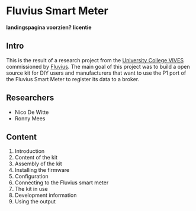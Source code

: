 # Fluvius Smart Meter


**landingspagina voorzien?**
**licentie**

## Intro

This is the result of a research project from the [University College VIVES](https://www.vives.be) commissioned by [Fluvius](https://www.fluvius.be). The main goal of this project was to build a open source kit for DIY users and manufacturers that want to use the P1 port of the Fluvius Smart Meter to register its data to a broker.

## Researchers

* Nico De Witte
* Ronny Mees

## Content

1. Introduction
2. Content of the kit
3. Assembly of the kit
4. Installing the firmware
5. Configuration 
6. Connecting to the Fluvius smart meter
7. The kit in use
8. Development information
9. Using the output







